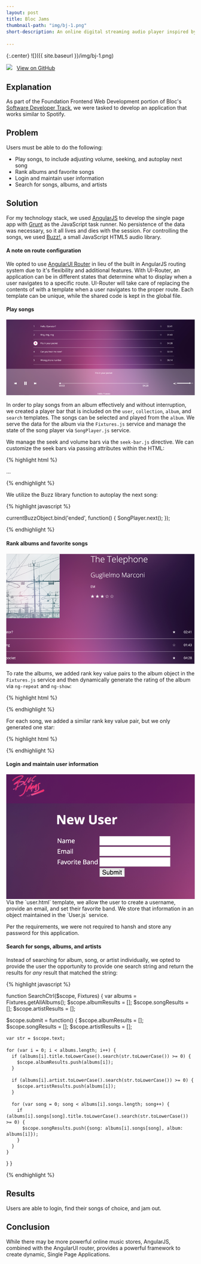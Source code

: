 ```yaml
---
layout: post
title: Bloc Jams
thumbnail-path: "img/bj-1.png"
short-description: An online digital streaming audio player inspired by Spotify.

---
```


{:.center}
![]({{ site.baseurl }}/img/bj-1.png)

![](https://github.com/favicon.ico) &nbsp;&nbsp;[View on GitHub](https://github.com/davelively14/bloc-jams-angular/)

## Explanation

As part of the Foundation Frontend Web Development portion of Bloc's [Software Developer Track](https://www.bloc.io/software-developer-track), we were tasked to develop an application that works similar to Spotify.

## Problem

Users must be able to do the following:
- Play songs, to include adjusting volume, seeking, and autoplay next song
- Rank albums and favorite songs
- Login and maintain user information
- Search for songs, albums, and artists

## Solution

For my technology stack, we used [AngularJS](https://angularjs.org/) to develop the single page app with [Grunt](http://gruntjs.com/) as the JavaScript task runner. No persistence of the data was necessary, so it all lives and dies with the session. For controlling the songs, we used [Buzz!](http://buzz.jaysalvat.com/), a small JavaScript HTML5 audio library.

#### A note on route configuration

We opted to use [AngularUI Router](https://github.com/angular-ui/ui-router) in lieu of the built in AngularJS routing system due to it's flexibility and additional features. With UI-Router, an application can be in different states that determine what to display when a user navigates to a specific route. UI-Router will take care of replacing the contents of <ui-view></ui-view> with a template when a user navigates to the proper route. Each template can be unique, while the shared code is kept in the global file.


#### Play songs

![](/img/bj-2.png)

In order to play songs from an album effectively and without interruption, we created a player bar that is included on the `user`, `collection`, `album`, and `search` templates. The songs can be selected and played from the `album`. We serve the data for the album via the `Fixtures.js` service and manage the state of the song player via `SongPlayer.js` service.

We manage the seek and volume bars via the `seek-bar.js` directive. We can customize the seek bars via passing attributes within the HTML:

{% highlight html %}

<seek-bar
  value="{ { playerBar.songPlayer.currentTime } }"
  max="{ { playerBar.songPlayer.currentSong.duration} }"
  on-change="playerBar.songPlayer.setCurrentTime(value)">
</seek-bar>

...

<seek-bar
  value="{ { playerBar.songPlayer.volume } }"
  max="{ { 100 } }"
  on-change="playerBar.songPlayer.setVolume(value)">
</seek-bar>
{% endhighlight %}

We utilize the Buzz library function to autoplay the next song:

{% highlight javascript %}

currentBuzzObject.bind('ended', function() {
  SongPlayer.next();
});

{% endhighlight %}

#### Rank albums and favorite songs

![](/img/bj-3.png)

To rate the albums, we added rank key value pairs to the album object in the `Fixtures.js` service and then dynamically generate the rating of the album via `ng-repeat` and `ng-show`:

{% highlight html %}

<span ng-repeat="n in [1, 2, 3, 4, 5]" class="rating">
  <a
    ng-click="setRating($index + 1)"
    ng-show="albumData.rating > $index">
    <span class="ion-ios-star"></span>
  </a>
  <a
    ng-click="setRating($index + 1)"
    ng-show="albumData.rating <= $index">
    <span class="ion-ios-star-outline"></span>
  </a>
</span>

{% endhighlight %}

For each song, we added a similar rank key value pair, but we only generated one star:

{% highlight html %}

<td class="rating">
  <a ng-click="setSongRating($index, 0)" ng-show="song.rating > 0"><span class="ion-ios-star"></span></a>
  <a ng-click="setSongRating($index, 1)" ng-show="song.rating < 1"><span class="ion-ios-star-outline"></span></a>
</td>

{% endhighlight %}

#### Login and maintain user information

<img align="right" src="/img/bj-4.png" width="600">
Via the `user.html` template, we allow the user to create a username, provide an email, and set their favorite band. We store that information in an object maintained in the `User.js` service.

Per the requirements, we were not required to hansh and store any password for this application.

#### Search for songs, albums, and artists

Instead of searching for album, song, or artist individually, we opted to provide the user the opportunity to provide one search string and return the results for _any_ result that matched the string:

{% highlight javascript %}

function SearchCtrl($scope, Fixtures) {
  var albums = Fixtures.getAllAlbums();
  $scope.albumResults = [];
  $scope.songResults = [];
  $scope.artistResults = [];

  $scope.submit = function() {
    $scope.albumResults = [];
    $scope.songResults = [];
    $scope.artistResults = [];

    var str = $scope.text;

    for (var i = 0; i < albums.length; i++) {
      if (albums[i].title.toLowerCase().search(str.toLowerCase()) >= 0) {
        $scope.albumResults.push(albums[i]);
      }

      if (albums[i].artist.toLowerCase().search(str.toLowerCase()) >= 0) {
        $scope.artistResults.push(albums[i]);
      }

      for (var song = 0; song < albums[i].songs.length; song++) {
        if (albums[i].songs[song].title.toLowerCase().search(str.toLowerCase()) >= 0) {
          $scope.songResults.push({song: albums[i].songs[song], album: albums[i]});
        }
      }
    }
  }
}

{% endhighlight %}

## Results

Users are able to login, find their songs of choice, and jam out.

## Conclusion

While there may be more powerful online music stores, AngularJS, combined with the AngularUI router, provides a powerful framework to create dynamic, Single Page Applications.
